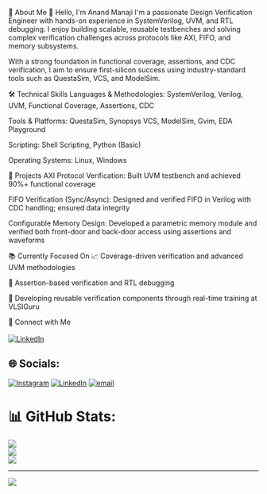 💫 About Me
👋 Hello, I'm Anand Manaji
I'm a passionate Design Verification Engineer with hands-on experience in SystemVerilog, UVM, and RTL debugging. I enjoy building scalable, reusable testbenches and solving complex verification challenges across protocols like AXI, FIFO, and memory subsystems.

With a strong foundation in functional coverage, assertions, and CDC verification, I aim to ensure first-silicon success using industry-standard tools such as QuestaSim, VCS, and ModelSim.

🛠️ Technical Skills
Languages & Methodologies: SystemVerilog, Verilog, UVM, Functional Coverage, Assertions, CDC

Tools & Platforms: QuestaSim, Synopsys VCS, ModelSim, Gvim, EDA Playground

Scripting: Shell Scripting, Python (Basic)

Operating Systems: Linux, Windows

🚀 Projects
AXI Protocol Verification:
Built UVM testbench and achieved 90%+ functional coverage

FIFO Verification (Sync/Async):
Designed and verified FIFO in Verilog with CDC handling; ensured data integrity

Configurable Memory Design:
Developed a parametric memory module and verified both front-door and back-door access using assertions and waveforms

📚 Currently Focused On
📈 Coverage-driven verification and advanced UVM methodologies

🧠 Assertion-based verification and RTL debugging

🧩 Developing reusable verification components through real-time training at VLSIGuru

🔗 Connect with Me<br><br>[![LinkedIn](https://img.shields.io/badge/LinkedIn-Anand%20Manaji-blue?logo=linkedin)](https://www.linkedin.com/in/anand-manaji/)<br>


## 🌐 Socials:
[![Instagram](https://img.shields.io/badge/Instagram-%23E4405F.svg?logo=Instagram&logoColor=white)](https://instagram.com/anandmanjai8088) [![LinkedIn](https://img.shields.io/badge/LinkedIn-%230077B5.svg?logo=linkedin&logoColor=white)](https://linkedin.com/in/anandmanaji) [![email](https://img.shields.io/badge/Email-D14836?logo=gmail&logoColor=white)](mailto:anandmanaji8088@gmail.com) 
# 📊 GitHub Stats:
![](https://github-readme-stats.vercel.app/api?username=Anandmanaji&theme=dark&hide_border=false&include_all_commits=false&count_private=false)<br/>
![](https://nirzak-streak-stats.vercel.app/?user=Anandmanaji&theme=dark&hide_border=false)<br/>
![](https://github-readme-stats.vercel.app/api/top-langs/?username=Anandmanaji&theme=dark&hide_border=false&include_all_commits=false&count_private=false&layout=compact)

---
[![](https://visitcount.itsvg.in/api?id=Anandmanaji&icon=0&color=0)](https://visitcount.itsvg.in)

<!-- Proudly created with GPRM ( https://gprm.itsvg.in ) -->
